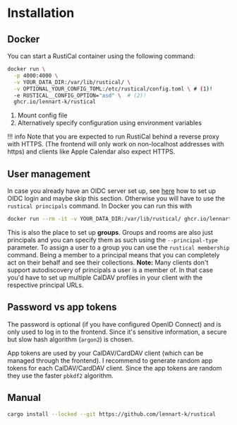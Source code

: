 # Installation

## Docker

You can start a RustiCal container using the following command:

```sh
docker run \
  -p 4000:4000 \
  -v YOUR_DATA_DIR:/var/lib/rustical/ \
  -v OPTIONAL_YOUR_CONFIG_TOML:/etc/rustical/config.toml \ # (1)!
  -e RUSTICAL__CONFIG_OPTION="asd" \  # (2)!
  ghcr.io/lennart-k/rustical
```

1. Mount config file
2. Alternatively specify configuration using environment variables

!!! info
    Note that you are expected to run RustiCal behind a reverse proxy with HTTPS. (The frontend will only work on non-localhost addresses with https) and clients like Apple Calendar also expect HTTPS.

## User management

In case you already have an OIDC server set up, see [here](setup/oidc.md) how to set up OIDC login and maybe skip this section.
Otherwise you will have to use the `rustical principals` command.
In Docker you can run this with

```sh
docker run --rm -it -v YOUR_DATA_DIR:/var/lib/rustical/ ghcr.io/lennart-k/rustical rustical principals
```

This is also the place to set up **groups**.
Groups and rooms are also just principals and you can specify them as such using the `--principal-type` parameter.
To assign a user to a group you can use the `rustical membership` command. Being a member to a principal means that you can completely act on their behalf and see their collections.
**Note:** Many clients don't support autodiscovery of principals a user is a member of. In that case you'd have to set up multiple CalDAV profiles in your client with the respective principal URLs.

## Password vs app tokens

The password is optional (if you have configured OpenID Connect) and is only used to log in to the frontend.
Since it's sensitive information, a secure but slow hash algorithm (`argon2`) is chosen.

App tokens are used by your CalDAV/CardDAV client (which can be managed through the frontend).
I recommend to generate random app tokens for each CalDAV/CardDAV client.
Since the app tokens are random they use the faster `pbkdf2` algorithm.

## Manual

```sh
cargo install --locked --git https://github.com/lennart-k/rustical
```
